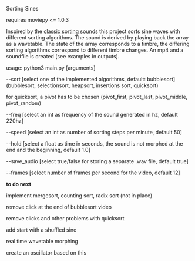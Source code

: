 Sorting Sines

requires moviepy <= 1.0.3

Inspired by the [classic sorting sounds](https://www.youtube.com/watch?v=kPRA0W1kECg) this project sorts sine waves with different sorting algorithms. The sound is derived by playing back the array as a wavetable. The state of the array corresponds to a timbre, the differing sorting algorithms correspond to different timbre changes. An mp4 and a soundfile is created (see examples in outputs).

usage: python3 main.py \[arguments\]

--sort \[select one of the implemented algorithms, default: bubblesort\] (bubblesort, selectionsort, heapsort, insertions sort, quicksort)

for quicksort, a pivot has to be chosen (pivot_first, pivot_last, pivot_middle, pivot_random)

--freq \[select an int as frequency of the sound generated in hz, default 220hz\] 

--speed \[select an int as number of sorting steps per minute, default 50\]  

--hold \[select a float as time in seconds, the sound is not morphed at the end and the beginning, default 1.0\] 

--save_audio \[select true/false for storing a separate .wav file, default true\] 

--frames \[select number of frames per second for the video, default 12\] 
 
 
 
 
 
**to do next** 

implement mergesort, counting sort, radix sort (not in place)

remove click at the end of bubblesort video 

remove clicks and other problems with quicksort

add start with a shuffled sine 

real time wavetable morphing 

create an oscillator based on this 
